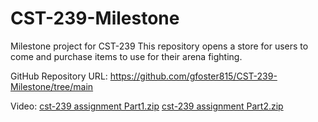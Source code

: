 # CST-239-Milestone
Milestone project for CST-239
This repository opens a store for users to come and purchase items to use for their arena fighting.

GitHub Repository URL:
https://github.com/gfoster815/CST-239-Milestone/tree/main

Video:
[cst-239 assignment Part1.zip](https://github.com/gfoster815/CST-239-Milestone/files/12386756/cst-239.assignment.Part1.zip)
[cst-239 assignment Part2.zip](https://github.com/gfoster815/CST-239-Milestone/files/12386765/cst-239.assignment.Part2.zip)
